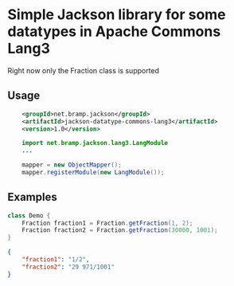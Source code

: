 Simple Jackson library for some datatypes in Apache Commons Lang3
=================================================================

Right now only the Fraction class is supported

Usage
-----

```xml
    <groupId>net.bramp.jackson</groupId>
    <artifactId>jackson-datatype-commons-lang3</artifactId>
    <version>1.0</version>
```

```java
	import net.bramp.jackson.lang3.LangModule
	...

    mapper = new ObjectMapper();
    mapper.registerModule(new LangModule());
```

Examples
--------

```java
class Demo {
	Fraction fraction1 = Fraction.getFraction(1, 2);
	Fraction fraction2 = Fraction.getFraction(30000, 1001);
}
```

```json
{
	"fraction1": "1/2",
	"fraction2": "29 971/1001"
}
```
